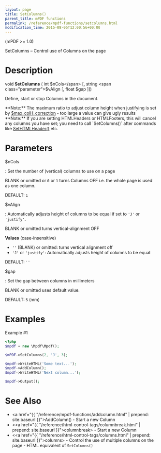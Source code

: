 ```yaml
---
layout: page
title: SetColumns()
parent_title: mPDF functions
permalink: /reference/mpdf-functions/setcolumns.html
modification_time: 2015-08-05T12:00:56+00:00
---
```


(mPDF >= 1.0)

SetColumns – Control use of Columns on the page

# Description

void **SetColumns** ( 
int <span class="parameter">$nCols</span> 
[, string <span class="parameter">$vAlign</span> 
[, float <span class="parameter">$gap</span> 
]])

Define, start or stop Columns in the document.

<div class="alert alert-info" role="alert" markdown="1">
  **Note:** The maximum ratio to adjust column height when justifying is set by 
  <a href="{{ "/reference/mpdf-variables/max-colh-correction.html" | prepend: site.baseurl }}">$max_colH_correction</a> - too
  large a value can give ugly results
</div>

<div class="alert alert-info" role="alert" markdown="1">
  **Note:** If you are setting HTMLHeaders or HTMLFooters, this will cancel any columns you have set; 
  you need to call `SetColumns()` after commands like 
  <a href="{{ "/reference/mpdf-functions/sethtmlheader.html" | prepend: site.baseurl }}">SetHTMLHeader()</a> etc.
</div>

# Parameters

<span class="parameter">$nCols</span>

: Set the number of (vertical) columns to use on a page

  <span class="smallblock">BLANK</span> or omitted or `0` or `1` turns Columns OFF i.e. the whole page is used as one column.
  
  <span class="smallblock">DEFAULT</span>: `1`
  
<span class="parameter">$vAlign</span>

: Automatically adjusts height of columns to be equal if set to `'J'` or `'justify'`.
  
  <span class="smallblock">BLANK</span> or omitted turns vertical-alignment OFF
  
  **Values** (case-insensitive)
  
  * `''` (<span class="smallblock">BLANK</span>) or omitted: turns vertical alignment off
  * `'J'` or `'justify'`:  Automatically adjusts height of columns to be equal
  
  <span class="smallblock">DEFAULT</span>: `''`
  
<span class="parameter">$gap</span>

: Set the gap between columns in millimeters
  
  <span class="smallblock">BLANK</span> or omitted uses default value.
  
  <span class="smallblock">DEFAULT</span>: `5` (mm)

# Examples

Example #1

```php
<?php
$mpdf = new \Mpdf\Mpdf();

$mPDF->SetColumns(2, 'J', 3);

$mpdf->WriteHTML('Some text...');
$mpdf->AddColumn();
$mpdf->WriteHTML('Next column...');

$mpdf->Output();

```

# See Also

 * <a href="{{ "/reference/mpdf-functions/addcolumn.html" | prepend: site.baseurl }}">AddColumn()</a> - Start a new Column
 * &lt;<a href="{{ "/reference/html-control-tags/columnbreak.html" | prepend: site.baseurl }}">columnbreak</a>&gt; - Start a new Column
 * &lt;<a href="{{ "/reference/html-control-tags/columns.html" | prepend: site.baseurl }}">columns</a>&gt; - Control the use of multiple columns on the page - HTML equivalent of `SetColumns()`
